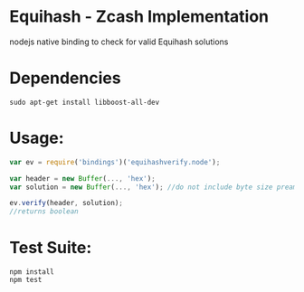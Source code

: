 # Equihash - Zcash Implementation
nodejs native binding to check for valid Equihash solutions

# Dependencies
````
sudo apt-get install libboost-all-dev
````

# Usage:
````javascript
var ev = require('bindings')('equihashverify.node');

var header = new Buffer(..., 'hex');
var solution = new Buffer(..., 'hex'); //do not include byte size preamble "fd4005"

ev.verify(header, solution);
//returns boolean
````
# Test Suite:
````
npm install
npm test
````

